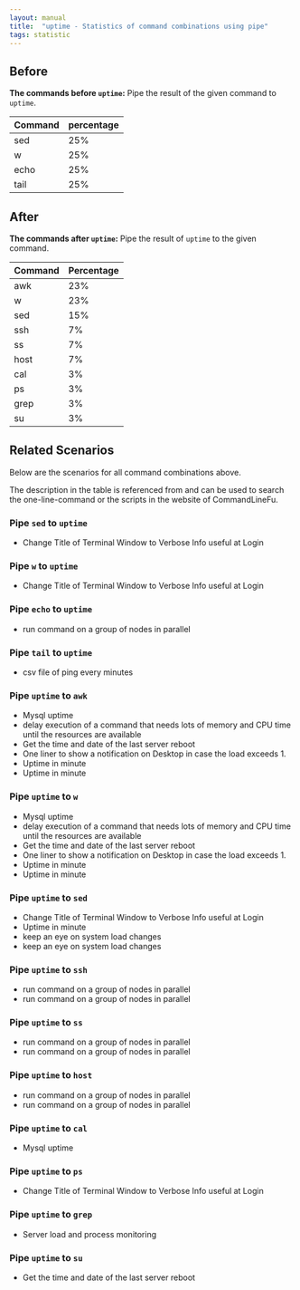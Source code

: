 ```yaml
---
layout: manual
title:  "uptime - Statistics of command combinations using pipe"
tags: statistic
---
```


## Before

__The commands before `uptime`:__ Pipe the result of the given command to `uptime`.

| Command | percentage |
|--------|--------|
| sed | 25% |
| w | 25% |
| echo | 25% |
| tail | 25% |



## After

__The commands after `uptime`:__ Pipe the result of `uptime` to the given command.

| Command | Percentage | 
|-------|--------|
| awk | 23% |
| w | 23% |
| sed | 15% |
| ssh | 7% |
| ss | 7% |
| host | 7% |
| cal | 3% |
| ps | 3% |
| grep | 3% |
| su | 3% |



## Related Scenarios

Below are the scenarios for all command combinations above.

The description in the table is referenced from and can be used to search the one-line-command or the scripts in the website of CommandLineFu.


### Pipe `sed` to `uptime`

- Change Title of Terminal Window to Verbose Info useful at Login

            
### Pipe `w` to `uptime`

- Change Title of Terminal Window to Verbose Info useful at Login

            
### Pipe `echo` to `uptime`

- run command on a group of nodes in parallel

            
### Pipe `tail` to `uptime`

- csv file of ping every minutes

            


### Pipe `uptime` to `awk`

- Mysql uptime
- delay execution of a command that needs lots of memory and CPU time until the resources are available
- Get the time and date of the last server reboot
- One liner to show a notification on Desktop in case the load exceeds 1.
- Uptime in minute
- Uptime in minute

            
### Pipe `uptime` to `w`

- Mysql uptime
- delay execution of a command that needs lots of memory and CPU time until the resources are available
- Get the time and date of the last server reboot
- One liner to show a notification on Desktop in case the load exceeds 1.
- Uptime in minute
- Uptime in minute

            
### Pipe `uptime` to `sed`

- Change Title of Terminal Window to Verbose Info useful at Login
- Uptime in minute
- keep an eye on system load changes
- keep an eye on system load changes

            
### Pipe `uptime` to `ssh`

- run command on a group of nodes in parallel
- run command on a group of nodes in parallel

            
### Pipe `uptime` to `ss`

- run command on a group of nodes in parallel
- run command on a group of nodes in parallel

            
### Pipe `uptime` to `host`

- run command on a group of nodes in parallel
- run command on a group of nodes in parallel

            
### Pipe `uptime` to `cal`

- Mysql uptime

            
### Pipe `uptime` to `ps`

- Change Title of Terminal Window to Verbose Info useful at Login

            
### Pipe `uptime` to `grep`

- Server load and process monitoring

            
### Pipe `uptime` to `su`

- Get the time and date of the last server reboot

            
